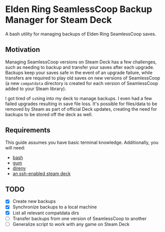# Elden Ring SeamlessCoop Backup Manager for Steam Deck

A bash utility for managing backups of Elden Ring SeamlessCoop saves.

## Motivation

Managing SeamlessCoop versions on Steam Deck has a few challenges, such as
needing to backup and transfer your saves after each upgrade.  Backups keep
your saves safe in the event of an upgrade failure, while transfers are
required to play old saves on new versions of SeamlessCoop (a new `compatdata`
directory is created for each version of SeamlessCoop added to your Steam
library).

I got tired of `ssh`ing into my deck to manage backups.  I even had a few
failed upgrades resulting in save file loss.  It's possible for files/data to be
removed by Steam as part of official Deck updates, creating the need for
backups to be stored off the deck as well.

## Requirements

This guide assumes you have basic terminal knowledge.  Additionally, you will
need:

- [bash](https://www.gnu.org/software/bash/)
- [gum](https://github.com/charmbracelet/gum)
- [direnv](https://direnv.net/)
- [an ssh-enabled steam deck](https://github.com/gamagoat/setting-up-ssh-on-steam-deck)

## TODO

- [x] Create new backups
- [x] Synchronize backups to a local machine
- [x] List all relevant compatdata dirs
- [ ] Transfer backups from one version of SeamlessCoop to another
- [ ] Generalize script to work with any game on Steam Deck
